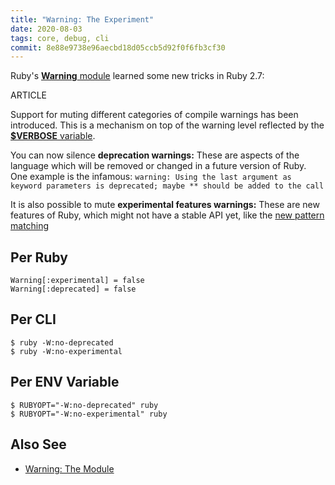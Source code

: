 ```yaml
---
title: "Warning: The Experiment"
date: 2020-08-03
tags: core, debug, cli
commit: 8e88e9738e96aecbd18d05ccb5d92f0f6fb3cf30
---
```


Ruby's [**Warning** module](https://ruby-doc.org/core/Warning.html) learned some new tricks in Ruby 2.7:

ARTICLE

Support for muting different categories of compile warnings has been introduced. This is a mechanism on top of the warning level reflected by the [**$VERBOSE** variable](/3-ruby-can-you-speak-louder.html#command-line-options-for-debug-modes).

You can now silence **deprecation warnings:** These are aspects of the language which will be removed or changed in a future version of Ruby. One example is the infamous: `warning: Using the last argument as keyword parameters is deprecated; maybe ** should be added to the call`

It is also possible to mute **experimental features warnings:** These are new features of Ruby, which might not have a stable API yet, like the [new pattern matching](/68-assignments-in-style.html)

## Per Ruby

    Warning[:experimental] = false
    Warning[:deprecated] = false

## Per CLI

    $ ruby -W:no-deprecated
    $ ruby -W:no-experimental

## Per ENV Variable

    $ RUBYOPT="-W:no-deprecated" ruby
    $ RUBYOPT="-W:no-experimental" ruby

## Also See

- [Warning: The Module](/65-warning-the-module.html)